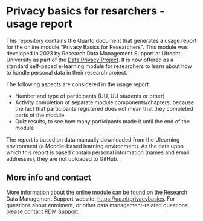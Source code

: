 # Privacy basics for resarchers - usage report
This repository contains the Quarto document that generates a usage report for the online module "Privacy Basics for Researchers". 
This module was developed in 2023 by Research Data Management Support at Utrecht University as part of the [Data Privacy Project](https://utrechtuniversity.github.io/dataprivacyproject).
It is now offered as a standard self-paced e-learning module for researchers to learn about how to handle personal data in their research project.

The following aspects are considered in the usage report:

- Number and type of participants (UU, UU students or other)
- Activity completion of separate module components/chapters, because the fact that participants registered does not mean that they completed parts of the module
- Quiz results, to see how many participants made it until the end of the module

The report is based on data manually downloaded from the Ulearning environment (a Moodle-based learning environment). 
As the data upon which this report is based contain personal information (names and email addresses), they are not uploaded to GitHub.

 ## More info and contact
 More information about the online module can be found on the Research Data Management Support website: https://uu.nl/privacybasics.
 For questions about enrolment, or other data management-related questions, please [contact RDM Support](https://www.uu.nl/en/research/research-data-management/contact-us).
